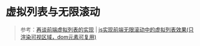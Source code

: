 # 虚拟列表与无限滚动

> 参考：[再谈前端虚拟列表的实现](https://zhuanlan.zhihu.com/p/34585166?group_id=959080998969823232) | [js实现前端无限滚动中的虚拟列表效果(只渲染可视区域，dom元素可复用)](https://blog.csdn.net/weixin_43245095/article/details/108245106)
